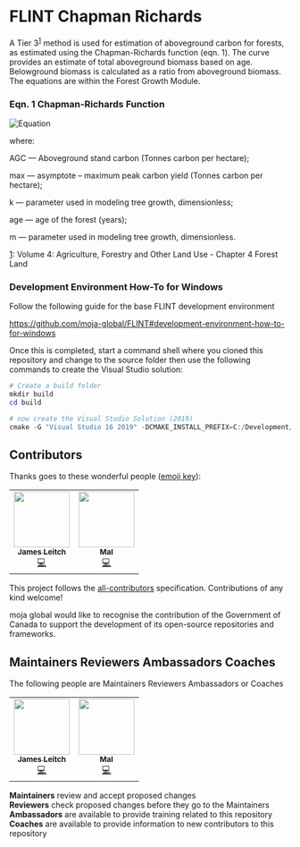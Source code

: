 # FLINT Chapman Richards

A Tier 3<sup>[1](#footnote1)</sup> method is used for estimation of aboveground carbon for forests, as estimated using the Chapman-Richards function (eqn. 1). The curve provides an estimate of total aboveground biomass based on age. Belowground biomass is calculated as a ratio from aboveground biomass. The equations are within the Forest Growth Module.

### Eqn. 1 Chapman-Richards Function

![Equation](https://user-images.githubusercontent.com/20387761/122469173-fb9e5580-cfff-11eb-86fe-d3708ce04247.png)


where: 

AGC	— Aboveground stand carbon (Tonnes carbon per hectare); 

max	— asymptote – maximum peak carbon yield (Tonnes carbon per hectare); 

k	— parameter used in modeling tree growth, dimensionless; 

age	— age of the forest (years); 

m	— parameter used in modeling tree growth, dimensionless.

<a name="footnote1" href="https://www.ipcc-nggip.iges.or.jp/public/2006gl/pdf/4_Volume4/V4_04_Ch4_Forest_Land.pdf">1</a>: Volume 4: Agriculture, Forestry and Other Land Use - Chapter 4 Forest Land

### Development Environment How-To for Windows

Follow the following guide for the base FLINT development environment

https://github.com/moja-global/FLINT#development-environment-how-to-for-windows

Once this is completed, start a command shell where you cloned this repository and change to the source folder then use the following commands to create the Visual Studio solution:

```powershell
# Create a build folder 
mkdir build
cd build

# now create the Visual Studio Solution (2019)
cmake -G "Visual Studio 16 2019" -DCMAKE_INSTALL_PREFIX=C:/Development/Software/moja -DVCPKG_TARGET_TRIPLET=x64-windows -DCMAKE_TOOLCHAIN_FILE=c:\Development\moja-global\vcpkg\scripts\buildsystems\vcpkg.cmake ..
```

## Contributors

Thanks goes to these wonderful people ([emoji key](https://allcontributors.org/docs/en/emoji-key)): 

<!-- ALL-CONTRIBUTORS-LIST:START - Do not remove or modify this section -->
<!-- prettier-ignore-start -->
<!-- markdownlint-disable -->
<table>
  <tr>
    <td align="center"><a href="https://github.com/leitchy"><img src="https://avatars0.githubusercontent.com/u/3417817?v=4" width="100px;" alt=""/><br /><sub><b>James Leitch</b></sub></a><br /><a href="https://github.com/moja-global/About_moja_global/commits?author=leitchy" title="Code">💻</a></td>
        <td align="center"><a href="https://github.com/malfrancis"><img src="https://avatars0.githubusercontent.com/u/5935221?v=4" width="100px;" alt=""/><br /><sub><b>Mal</b></sub></a><br /><a href="https://github.com/moja-global/About_moja_global/commits?author=malfrancis" title="Code">💻</a></td></td>
  </tr>
</table>

<!-- markdownlint-enable -->
<!-- prettier-ignore-end -->
<!-- ALL-CONTRIBUTORS-LIST:END -->

This project follows the [all-contributors](https://github.com/all-contributors/all-contributors) specification. Contributions of any kind welcome!  

moja global would like to recognise the contribution of the Government of Canada to support the development of its open-source repositories and frameworks.
  
  
## Maintainers Reviewers Ambassadors Coaches

The following people are Maintainers Reviewers Ambassadors or Coaches

<table><tr><td align="center"><a href="https://github.com/leitchy"><img src="https://avatars0.githubusercontent.com/u/3417817?v=4" width="100px;" alt=""/><br /><sub><b>James Leitch</b></sub></a><br /><a href="https://github.com/moja-global/About_moja_global/commits?author=leitchy" title="Code">💻</a></td>
      <td align="center"><a href="https://github.com/malfrancis"><img src="https://avatars0.githubusercontent.com/u/5935221?v=4" width="100px;" alt=""/><br /><sub><b>Mal</b></sub></a><br /><a href="https://github.com/moja-global/About_moja_global/commits?author=malfrancis" title="Code">💻</a></td></tr></table>

**Maintainers** review and accept proposed changes  
**Reviewers** check proposed changes before they go to the Maintainers  
**Ambassadors** are available to provide training related to this repository  
**Coaches** are available to provide information to new contributors to this repository  
